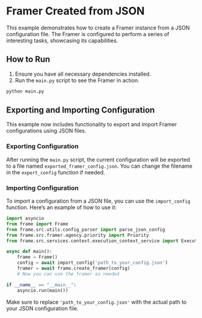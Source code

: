 # Framer Created from JSON

This example demonstrates how to create a Framer instance from a JSON configuration file. The Framer is configured to perform a series of interesting tasks, showcasing its capabilities.

## How to Run

1. Ensure you have all necessary dependencies installed.
2. Run the `main.py` script to see the Framer in action.

```bash
python main.py
```

## Exporting and Importing Configuration

This example now includes functionality to export and import Framer configurations using JSON files.

### Exporting Configuration

After running the `main.py` script, the current configuration will be exported to a file named `exported_framer_config.json`. You can change the filename in the `export_config` function if needed.

### Importing Configuration

To import a configuration from a JSON file, you can use the `import_config` function. Here’s an example of how to use it:

```python
import asyncio
from frame import Frame
from frame.src.utils.config_parser import parse_json_config
from frame.src.framer.agency.priority import Priority
from frame.src.services.context.execution_context_service import ExecutionContext

async def main():
    frame = Frame()
    config = await import_config('path_to_your_config.json')
    framer = await frame.create_framer(config)
    # Now you can use the framer as needed

if __name__ == "__main__":
    asyncio.run(main())
```

Make sure to replace `'path_to_your_config.json'` with the actual path to your JSON configuration file.
